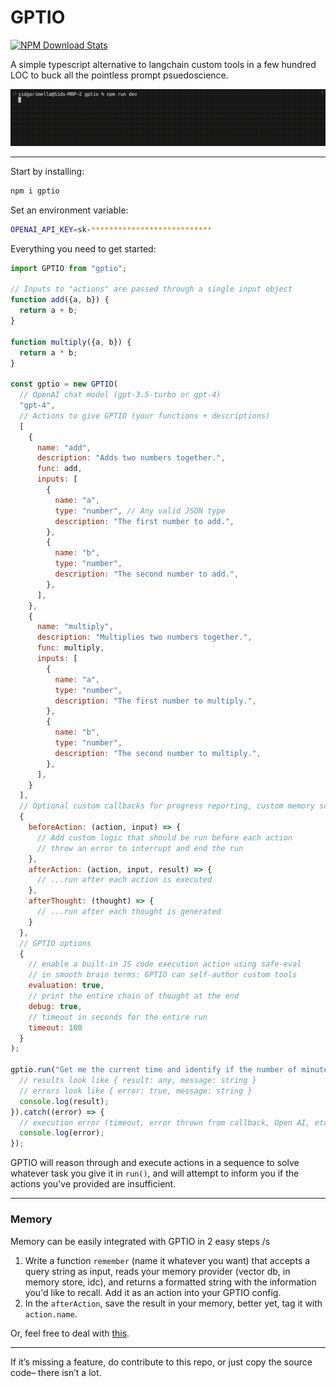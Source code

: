# GPTIO

[![NPM Download Stats](https://img.shields.io/npm/dw/gptio?style=for-the-badge)](https://www.npmjs.com/package/gptio)

A simple typescript alternative to langchain custom tools in a few hundred LOC to buck all the pointless prompt psuedoscience.

![Demo Gif](examples/demo.gif)

---

Start by installing:

```bash
npm i gptio
```

Set an environment variable:

```bash
OPENAI_API_KEY=sk-***************************
```

Everything you need to get started:

```js
import GPTIO from "gptio";

// Inputs to "actions" are passed through a single input object
function add({a, b}) {
  return a + b;
}

function multiply({a, b}) {
  return a * b;
}

const gptio = new GPTIO(
  // OpenAI chat model (gpt-3.5-turbo or gpt-4)
  "gpt-4",
  // Actions to give GPTIO (your functions + descriptions)
  [
    {
      name: "add",
      description: "Adds two numbers together.",
      func: add,
      inputs: [
        {
          name: "a",
          type: "number", // Any valid JSON type
          description: "The first number to add.",
        },
        {
          name: "b",
          type: "number",
          description: "The second number to add.",
        },
      ],
    },
    {
      name: "multiply",
      description: "Multiplies two numbers together.",
      func: multiply,
      inputs: [
        {
          name: "a",
          type: "number",
          description: "The first number to multiply.",
        },
        {
          name: "b",
          type: "number",
          description: "The second number to multiply.",
        },
      ],
    }
  ],
  // Optional custom callbacks for progress reporting, custom memory schemes, or early exits
  {
    beforeAction: (action, input) => {
      // Add custom logic that should be run before each action
      // throw an error to interrupt and end the run
    },
    afterAction: (action, input, result) => {
      // ...run after each action is executed
    },
    afterThought: (thought) => {
      // ...run after each thought is generated
    }
  },
  // GPTIO options
  {
    // enable a built-in JS code execution action using safe-eval
    // in smooth brain terms: GPTIO can self-author custom tools
    evaluation: true,
    // print the entire chain of thought at the end
    debug: true,
    // timeout in seconds for the entire run
    timeout: 100
  }
);

gptio.run("Get me the current time and identify if the number of minutes is a prime number.").then((result) => {
  // results look like { result: any, message: string }
  // errors look like { error: true, message: string }
  console.log(result);
}).catch((error) => {
  // execution error (timeout, error thrown from callback, Open AI, etc.)
  console.log(error);
});
```

GPTIO will reason through and execute actions in a sequence to solve whatever task you give it in `run()`, and will attempt to inform you if the actions you've provided are insufficient.

---

### Memory

Memory can be easily integrated with GPTIO in 2 easy steps /s

1. Write a function `remember` (name it whatever you want) that accepts a query string as input, reads your memory provider (vector db, in memory store, idc), and returns a formatted string with the information you'd like to recall. Add it as an action into your GPTIO config.
2. In the `afterAction`, save the result in your memory, better yet, tag it with `action.name`.

Or, feel free to deal with [this](https://python.langchain.com/en/latest/reference/modules/memory.html).

---


If it’s missing a feature, do contribute to this repo, or just copy the source code– there isn’t a lot.
